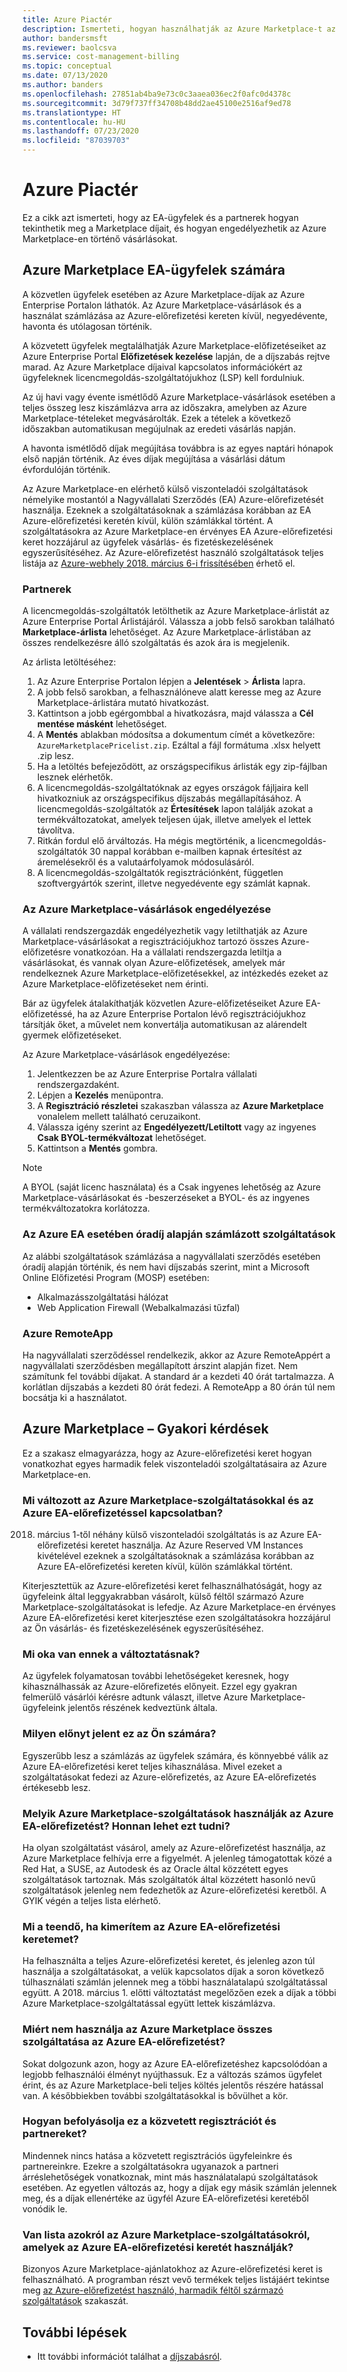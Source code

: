 ```yaml
---
title: Azure Piactér
description: Ismerteti, hogyan használhatják az Azure Marketplace-t az EA-ügyfelek.
author: bandersmsft
ms.reviewer: baolcsva
ms.service: cost-management-billing
ms.topic: conceptual
ms.date: 07/13/2020
ms.author: banders
ms.openlocfilehash: 27851ab4ba9e73c0c3aaea036ec2f0afc0d4378c
ms.sourcegitcommit: 3d79f737ff34708b48dd2ae45100e2516af9ed78
ms.translationtype: HT
ms.contentlocale: hu-HU
ms.lasthandoff: 07/23/2020
ms.locfileid: "87039703"
---
```

# <a name="azure-marketplace"></a>Azure Piactér

Ez a cikk azt ismerteti, hogy az EA-ügyfelek és a partnerek hogyan tekinthetik meg a Marketplace díjait, és hogyan engedélyezhetik az Azure Marketplace-en történő vásárlásokat.

## <a name="azure-marketplace-for-ea-customers"></a>Azure Marketplace EA-ügyfelek számára

A közvetlen ügyfelek esetében az Azure Marketplace-díjak az Azure Enterprise Portalon láthatók. Az Azure Marketplace-vásárlások és a használat számlázása az Azure-előrefizetési kereten kívül, negyedévente, havonta és utólagosan történik.

A közvetett ügyfelek megtalálhatják Azure Marketplace-előfizetéseiket az Azure Enterprise Portal **Előfizetések kezelése** lapján, de a díjszabás rejtve marad. Az Azure Marketplace díjaival kapcsolatos információkért az ügyfeleknek licencmegoldás-szolgáltatójukhoz (LSP) kell fordulniuk.

Az új havi vagy évente ismétlődő Azure Marketplace-vásárlások esetében a teljes összeg lesz kiszámlázva arra az időszakra, amelyben az Azure Marketplace-tételeket megvásárolták. Ezek a tételek a következő időszakban automatikusan megújulnak az eredeti vásárlás napján.

A havonta ismétlődő díjak megújítása továbbra is az egyes naptári hónapok első napján történik. Az éves díjak megújítása a vásárlási dátum évfordulóján történik.

Az Azure Marketplace-en elérhető külső viszonteladói szolgáltatások némelyike mostantól a Nagyvállalati Szerződés (EA) Azure-előrefizetését használja. Ezeknek a szolgáltatásoknak a számlázása korábban az EA Azure-előrefizetési keretén kívül, külön számlákkal történt. A szolgáltatásokra az Azure Marketplace-en érvényes EA Azure-előrefizetési keret hozzájárul az ügyfelek vásárlás- és fizetéskezelésének egyszerűsítéséhez. Az Azure-előrefizetést használó szolgáltatások teljes listája az [Azure-webhely 2018. március 6-i frissítésében](https://azure.microsoft.com/updates/azure-marketplace-third-party-reseller-services-now-use-azure-monetary-commitment/) érhető el.

### <a name="partners"></a>Partnerek

A licencmegoldás-szolgáltatók letölthetik az Azure Marketplace-árlistát az Azure Enterprise Portal Árlistájáról. Válassza a jobb felső sarokban található **Marketplace-árlista** lehetőséget. Az Azure Marketplace-árlistában az összes rendelkezésre álló szolgáltatás és azok ára is megjelenik.

Az árlista letöltéséhez:

1. Az Azure Enterprise Portalon lépjen a **Jelentések** > **Árlista** lapra.
1. A jobb felső sarokban, a felhasználóneve alatt keresse meg az Azure Marketplace-árlistára mutató hivatkozást.
1. Kattintson a jobb egérgombbal a hivatkozásra, majd válassza a **Cél mentése másként** lehetőséget.
1. A **Mentés** ablakban módosítsa a dokumentum címét a következőre: `AzureMarketplacePricelist.zip`. Ezáltal a fájl formátuma .xlsx helyett .zip lesz.
1. Ha a letöltés befejeződött, az országspecifikus árlisták egy zip-fájlban lesznek elérhetők.
1. A licencmegoldás-szolgáltatóknak az egyes országok fájljaira kell hivatkozniuk az országspecifikus díjszabás megállapításához. A licencmegoldás-szolgáltatók az **Értesítések** lapon találják azokat a termékváltozatokat, amelyek teljesen újak, illetve amelyek el lettek távolítva.
1. Ritkán fordul elő árváltozás. Ha mégis megtörténik, a licencmegoldás-szolgáltatók 30 nappal korábban e-mailben kapnak értesítést az áremelésekről és a valutaárfolyamok módosulásáról.
1. A licencmegoldás-szolgáltatók regisztrációnként, független szoftvergyártók szerint, illetve negyedévente egy számlát kapnak.

### <a name="enabling-azure-marketplace-purchases"></a>Az Azure Marketplace-vásárlások engedélyezése

A vállalati rendszergazdák engedélyezhetik vagy letilthatják az Azure Marketplace-vásárlásokat a regisztrációjukhoz tartozó összes Azure-előfizetésre vonatkozóan. Ha a vállalati rendszergazda letiltja a vásárlásokat, és vannak olyan Azure-előfizetések, amelyek már rendelkeznek Azure Marketplace-előfizetésekkel, az intézkedés ezeket az Azure Marketplace-előfizetéseket nem érinti.

Bár az ügyfelek átalakíthatják közvetlen Azure-előfizetéseiket Azure EA-előfizetéssé, ha az Azure Enterprise Portalon lévő regisztrációjukhoz társítják őket, a művelet nem konvertálja automatikusan az alárendelt gyermek előfizetéseket.

Az Azure Marketplace-vásárlások engedélyezése:

1. Jelentkezzen be az Azure Enterprise Portalra vállalati rendszergazdaként.
1. Lépjen a **Kezelés** menüpontra.
1. A **Regisztráció részletei** szakaszban válassza az **Azure Marketplace** vonalelem mellett található ceruzaikont.
1. Válassza igény szerint az **Engedélyezett/Letiltott** vagy az ingyenes **Csak BYOL-termékváltozat** lehetőséget.
1. Kattintson a **Mentés** gombra.

> [!NOTE]
> A BYOL (saját licenc használata) és a Csak ingyenes lehetőség az Azure Marketplace-vásárlásokat és -beszerzéseket a BYOL- és az ingyenes termékváltozatokra korlátozza.

### <a name="services-billed-hourly-for-azure-ea"></a>Az Azure EA esetében óradíj alapján számlázott szolgáltatások

Az alábbi szolgáltatások számlázása a nagyvállalati szerződés esetében óradíj alapján történik, és nem havi díjszabás szerint, mint a Microsoft Online Előfizetési Program (MOSP) esetében:

- Alkalmazásszolgáltatási hálózat
- Web Application Firewall (Webalkalmazási tűzfal)

### <a name="azure-remoteapp"></a>Azure RemoteApp

Ha nagyvállalati szerződéssel rendelkezik, akkor az Azure RemoteAppért a nagyvállalati szerződésben megállapított árszint alapján fizet. Nem számítunk fel további díjakat. A standard ár a kezdeti 40 órát tartalmazza. A korlátlan díjszabás a kezdeti 80 órát fedezi. A RemoteApp a 80 órán túl nem bocsátja ki a használatot.

## <a name="azure-marketplace-faq"></a>Azure Marketplace – Gyakori kérdések

Ez a szakasz elmagyarázza, hogy az Azure-előrefizetési keret hogyan vonatkozhat egyes harmadik felek viszonteladói szolgáltatásaira az Azure Marketplace-en.

### <a name="what-changed-with-azure-marketplace-services-and-azure-ea-prepayment"></a>Mi változott az Azure Marketplace-szolgáltatásokkal és az Azure EA-előrefizetéssel kapcsolatban?

2018. március 1-től néhány külső viszonteladói szolgáltatás is az Azure EA-előrefizetési keretet használja. Az Azure Reserved VM Instances kivételével ezeknek a szolgáltatásoknak a számlázása korábban az Azure EA-előrefizetési kereten kívül, külön számlákkal történt.

Kiterjesztettük az Azure-előrefizetési keret felhasználhatóságát, hogy az ügyfeleink által leggyakrabban vásárolt, külső féltől származó Azure Marketplace-szolgáltatásokat is lefedje. Az Azure Marketplace-en érvényes Azure EA-előrefizetési keret kiterjesztése ezen szolgáltatásokra hozzájárul az Ön vásárlás- és fizetéskezelésének egyszerűsítéséhez.

### <a name="why-did-we-make-this-change"></a>Mi oka van ennek a változtatásnak?

Az ügyfelek folyamatosan további lehetőségeket keresnek, hogy kihasználhassák az Azure-előrefizetés előnyeit. Ezzel egy gyakran felmerülő vásárlói kérésre adtunk választ, illetve Azure Marketplace-ügyfeleink jelentős részének kedveztünk általa.

### <a name="how-do-you-benefit"></a>Milyen előnyt jelent ez az Ön számára?

Egyszerűbb lesz a számlázás az ügyfelek számára, és könnyebbé válik az Azure EA-előrefizetési keret teljes kihasználása. Mivel ezeket a szolgáltatásokat fedezi az Azure-előrefizetés, az Azure EA-előrefizetés értékesebb lesz.

### <a name="what-azure-marketplace-services-use-azure-ea-prepayment-and-how-do-i-know"></a>Melyik Azure Marketplace-szolgáltatások használják az Azure EA-előrefizetést? Honnan lehet ezt tudni?

Ha olyan szolgáltatást vásárol, amely az Azure-előrefizetést használja, az Azure Marketplace felhívja erre a figyelmét. A jelenleg támogatottak közé a Red Hat, a SUSE, az Autodesk és az Oracle által közzétett egyes szolgáltatások tartoznak. Más szolgáltatók által közzétett hasonló nevű szolgáltatások jelenleg nem fedezhetők az Azure-előrefizetési keretből. A GYIK végén a teljes lista elérhető.

### <a name="what-if-my-azure-ea-prepayment-runs-out"></a>Mi a teendő, ha kimerítem az Azure EA-előrefizetési keretemet?

Ha felhasználta a teljes Azure-előrefizetési keretet, és jelenleg azon túl használja a szolgáltatásokat, a velük kapcsolatos díjak a soron következő túlhasználati számlán jelennek meg a többi használatalapú szolgáltatással együtt. A 2018. március 1. előtti változtatást megelőzően ezek a díjak a többi Azure Marketplace-szolgáltatással együtt lettek kiszámlázva.

### <a name="why-dont-all-azure-marketplaces-consume-azure-ea-prepayment"></a>Miért nem használja az Azure Marketplace összes szolgáltatása az Azure EA-előrefizetést?

Sokat dolgozunk azon, hogy az Azure EA-előrefizetéshez kapcsolódóan a legjobb felhasználói élményt nyújthassuk. Ez a változás számos ügyfelet érint, és az Azure Marketplace-beli teljes költés jelentős részére hatással van. A későbbiekben további szolgáltatásokkal is bővülhet a kör.

### <a name="how-does-this-impact-indirect-enrollment-and-partners"></a>Hogyan befolyásolja ez a közvetett regisztrációt és partnereket?

Mindennek nincs hatása a közvetett regisztrációs ügyfeleinkre és partnereinkre. Ezekre a szolgáltatásokra ugyanazok a partneri árréslehetőségek vonatkoznak, mint más használatalapú szolgáltatások esetében. Az egyetlen változás az, hogy a díjak egy másik számlán jelennek meg, és a díjak ellenértéke az ügyfél Azure EA-előrefizetési keretéből vonódik le.

### <a name="is-there-a-list-of-azure-marketplace-services-that-consume-azure-ea-prepayment"></a>Van lista azokról az Azure Marketplace-szolgáltatásokról, amelyek az Azure EA-előrefizetési keretét használják?

Bizonyos Azure Marketplace-ajánlatokhoz az Azure-előrefizetési keret is felhasználható. A programban részt vevő termékek teljes listájáért tekintse meg [az Azure-előrefizetést használó, harmadik féltől származó szolgáltatások](https://azure.microsoft.com/updates/azure-marketplace-third-party-reseller-services-now-use-azure-monetary-commitment) szakaszát.


## <a name="next-steps"></a>További lépések

- Itt további információt találhat a [díjszabásról](ea-pricing-overview.md).